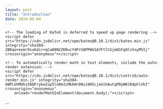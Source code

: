 ```yaml
---
layout: post
title: "Introduction"
date: 2019-05-04
---
```


<!DOCTYPE html>
<!-- KaTeX requires the use of the HTML5 doctype. Without it, KaTeX may not render properly -->
<html>
  <head>
    <link rel="stylesheet" href="https://cdn.jsdelivr.net/npm/katex@0.10.1/dist/katex.min.css" integrity="sha384-dbVIfZGuN1Yq7/1Ocstc1lUEm+AT+/rCkibIcC/OmWo5f0EA48Vf8CytHzGrSwbQ" crossorigin="anonymous">

    <!-- The loading of KaTeX is deferred to speed up page rendering -->
    <script defer src="https://cdn.jsdelivr.net/npm/katex@0.10.1/dist/katex.min.js" integrity="sha384-2BKqo+exmr9su6dir+qCw08N2ZKRucY4PrGQPPWU1A7FtlCGjmEGFqXCv5nyM5Ij" crossorigin="anonymous"></script>

    <!-- To automatically render math in text elements, include the auto-render extension: -->
    <script defer src="https://cdn.jsdelivr.net/npm/katex@0.10.1/dist/contrib/auto-render.min.js" integrity="sha384-kWPLUVMOks5AQFrykwIup5lo0m3iMkkHrD0uJ4H5cjeGihAutqP0yW0J6dpFiVkI" crossorigin="anonymous"
        onload="renderMathInElement(document.body);"></script>
  </head>
  ...
</html>
